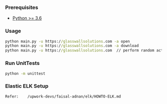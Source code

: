 

### Prerequisites

* [Python >= 3.6](https://www.python.org/downloads/)

### Usage

```cmd
python main.py -u https://glasswallsolutions.com -a open
python main.py -u https://glasswallsolutions.com -a download
python main.py -u https://glasswallsolutions.com  // perform random action
```

### Run UnitTests
```cmd
python -m unittest
```

### Elastic ELK Setup

```
Refer:    /upwork-devs/faisal-adnan/elk/HOWTO-ELK.md
```
